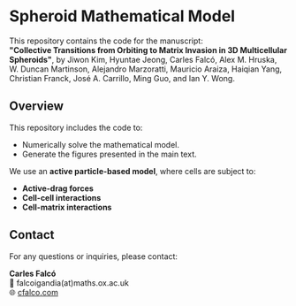 # Spheroid Mathematical Model

This repository contains the code for the manuscript:  
**"Collective Transitions from Orbiting to Matrix Invasion in 3D Multicellular Spheroids"**,
by Jiwon Kim, Hyuntae Jeong, Carles Falcó, Alex M. Hruska, W. Duncan Martinson, Alejandro Marzoratti, Mauricio Araiza, Haiqian Yang, Christian Franck, José A. Carrillo, Ming Guo, and Ian Y. Wong.  

## Overview  
This repository includes the code to:  
- Numerically solve the mathematical model.  
- Generate the figures presented in the main text.  

We use an **active particle-based model**, where cells are subject to:  
- **Active-drag forces**  
- **Cell-cell interactions**  
- **Cell-matrix interactions**  

## Contact  
For any questions or inquiries, please contact:  

**Carles Falcó**  
📧 falcoigandia(at)maths.ox.ac.uk  
🌐 [cfalco.com](https://cfalco.com)  

